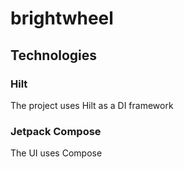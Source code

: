 # brightwheel

## Technologies
### Hilt 
The project uses Hilt as a DI framework

### Jetpack Compose
The UI uses Compose